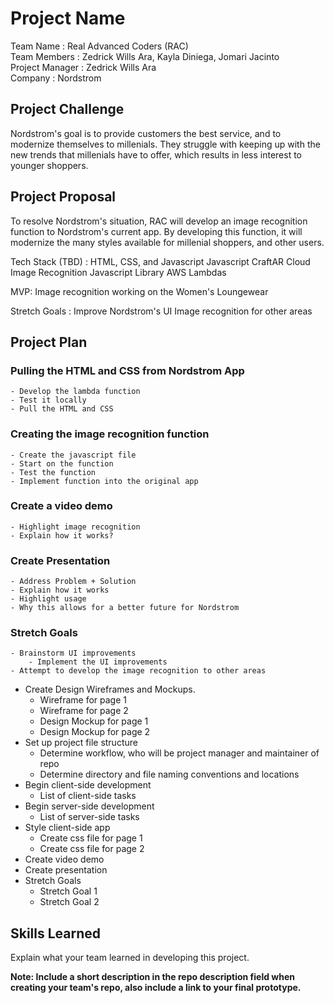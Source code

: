 # Project Name
Team Name : Real Advanced Coders (RAC)<br />
Team Members : Zedrick Wills Ara, Kayla Diniega, Jomari Jacinto <br />
Project Manager : Zedrick Wills Ara <br />
Company : Nordstrom

## Project Challenge
Nordstrom's goal is to provide customers the best service, and to modernize themselves to millenials. They struggle with keeping up with the new trends that millenials have to offer, which results in less interest to younger shoppers.

## Project Proposal
To resolve Nordstrom's situation, RAC will develop an image recognition function to Nordstrom's current app. By developing this function, it will modernize the many styles available for millenial shoppers, and other users.

Tech Stack (TBD) :
HTML, CSS, and Javascript
Javascript
CraftAR Cloud Image Recognition Javascript Library
AWS Lambdas

MVP:
Image recognition working on the Women's Loungewear

Stretch Goals :
Improve Nordstrom's UI
Image recognition for other areas

## Project Plan
### Pulling the HTML and CSS from Nordstrom App
    - Develop the lambda function
    - Test it locally
    - Pull the HTML and CSS

### Creating the image recognition function
    - Create the javascript file
    - Start on the function
    - Test the function
    - Implement function into the original app

### Create a video demo
    - Highlight image recognition
    - Explain how it works?

### Create Presentation
    - Address Problem + Solution
    - Explain how it works
    - Highlight usage
    - Why this allows for a better future for Nordstrom

### Stretch Goals
    - Brainstorm UI improvements
        - Implement the UI improvements
    - Attempt to develop the image recognition to other areas
    

- Create Design Wireframes and Mockups.
    - Wireframe for page 1
    - Wireframe for page 2
    - Design Mockup for page 1
    - Design Mockup for page 2
- Set up project file structure
    - Determine workflow, who will be project manager and maintainer of repo
    - Determine directory and file naming conventions and locations
- Begin client-side development
    - List of client-side tasks
- Begin server-side development
    - List of server-side tasks
- Style client-side app
    - Create css file for page 1
    - Create css file for page 2
- Create video demo
- Create presentation
- Stretch Goals 
    - Stretch Goal 1
    - Stretch Goal 2
    

## Skills Learned
Explain what your team learned in developing this project. 

**Note: Include a short description in the repo description field when creating your team's repo, also include a link to your final prototype.**
